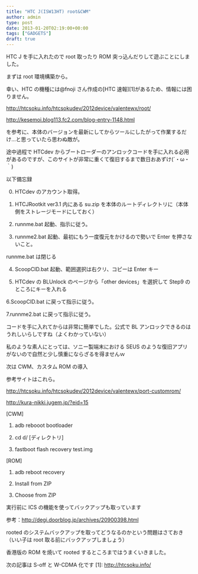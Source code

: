 ```yaml
---
title: "HTC J(ISW13HT) root&CWM"
author: admin
type: post
date: 2013-01-20T02:19:00+00:00
tags: ["GADGETS"]
draft: true
---
```


HTC J を手に入れたので root 取ったり ROM 突っ込んだりして遊ぶことにしました。

まずは root 環境構築から。

幸い、HTC の機種には@fnoji さん作成の[HTC 速報][1]があるため、情報には困りません。

http://htcsoku.info/htcsokudev/2012device/valentewx/root/

http://kesemoi.blog113.fc2.com/blog-entry-1148.html

を参考に、本体のバージョンを最新にしてからツールにしたがって作業するだけ…と思っていたら思わぬ敵が。

途中過程で HTCdev からブートローダーのアンロックコードを手に入れる必用があるのですが、このサイトが非常に重くて復旧するまで数日おあずけ(´・ω・｀)

以下備忘録

0. HTCdev のアカウント取得。

1. HTCJRootkit ver3.1 内にある su.zip を本体のルートディレクトリに（本体側をストレージモードにしておく）

1. runnme.bat 起動、指示に従う。

1. runnme2.bat 起動、最初にもう一度復元をかけるので勢いで Enter を押さないこと。

runnme.bat は閉じる

4. ScoopCID.bat 起動、範囲選択は右クリ、コピーは Enter キー

5. HTCdev の BLUnlock のページから「other devices」を選択して Step9 のところにキーを入れる

6.ScoopCID.bat に戻って指示に従う。

7.runnme2.bat に戻って指示に従う。

コードを手に入れてからは非常に簡単でした。公式で BL アンロックできるのはうれしいらしですね（よくわかっていない）

私のような素人にとっては、ソニー製端末における SEUS のような復旧アプリがないので自然と少し慎重にならざるを得ませんｗ

次は CWM、カスタム ROM の導入

参考サイトはこれら。

http://htcsoku.info/htcsokudev/2012device/valentewx/port-customrom/

http://kura-nikki.jugem.jp/?eid=15

[CWM]

1. adb rebooot bootloader

2. cd d/ [ディレクトリ]

3. fastboot flash recovery test.img

[ROM]

1. adb reboot recovery

2. Install from ZIP

3. Choose from ZIP

実行前に ICS の機能を使ってバックアップも取っています

参考：http://degi.doorblog.jp/archives/20900398.html

rooted のシステムバックアップを取ってどうなるのかという問題はさておき（いい子は root 取る前にバックアップしましょう）

香港版の ROM を焼いて rooted するところまではうまくいきました。

次の記事は S-off と W-CDMA 化です
[1]: http://htcsoku.info/
